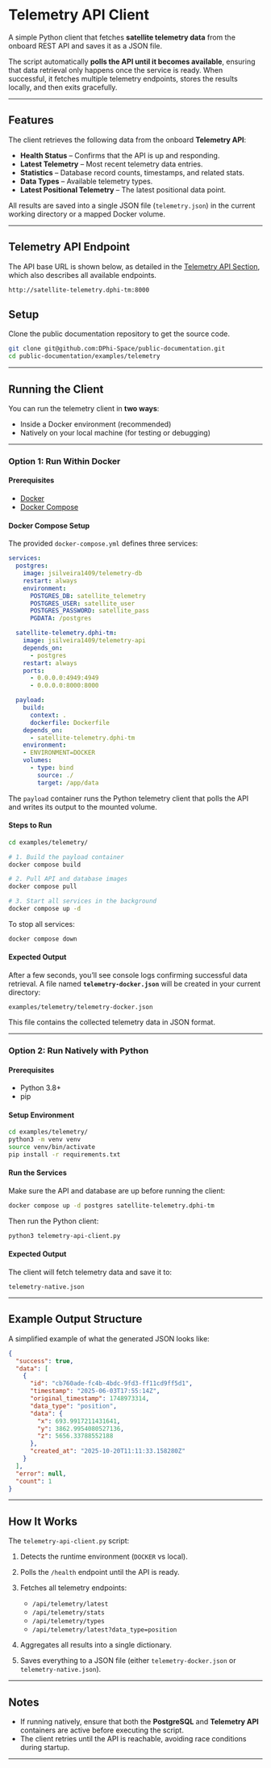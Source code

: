 # Telemetry API Client

A simple Python client that fetches **satellite telemetry data** from the onboard REST API and saves it as a JSON file.

The script automatically **polls the API until it becomes available**, ensuring that data retrieval only happens once the service is ready. When successful, it fetches multiple telemetry endpoints, stores the results locally, and then exits gracefully.

---

## Features

The client retrieves the following data from the onboard **Telemetry API**:

* **Health Status** – Confirms that the API is up and responding.
* **Latest Telemetry** – Most recent telemetry data entries.
* **Statistics** – Database record counts, timestamps, and related stats.
* **Data Types** – Available telemetry types.
* **Latest Positional Telemetry** – The latest positional data point.

All results are saved into a single JSON file (`telemetry.json`) in the current working directory or a mapped Docker volume.

---

## Telemetry API Endpoint

The API base URL is shown below, as detailed in the [Telemetry API Section](/docs/2-specs/1-telemetry.md), which also describes all available endpoints.

```
http://satellite-telemetry.dphi-tm:8000
```

## Setup

Clone the public documentation repository to get the source code.

```bash
git clone git@github.com:DPhi-Space/public-documentation.git
cd public-documentation/examples/telemetry
```

---

## Running the Client

You can run the telemetry client in **two ways**:

* Inside a Docker environment (recommended)
* Natively on your local machine (for testing or debugging)

---

### Option 1: Run Within Docker

#### Prerequisites

* [Docker](https://docs.docker.com/get-docker/)
* [Docker Compose](https://docs.docker.com/compose/install/)

#### Docker Compose Setup

The provided `docker-compose.yml` defines three services:

```yaml
services:
  postgres:
    image: jsilveira1409/telemetry-db
    restart: always
    environment:
      POSTGRES_DB: satellite_telemetry
      POSTGRES_USER: satellite_user
      POSTGRES_PASSWORD: satellite_pass
      PGDATA: /postgres

  satellite-telemetry.dphi-tm:
    image: jsilveira1409/telemetry-api
    depends_on:
      - postgres
    restart: always
    ports:
      - 0.0.0.0:4949:4949
      - 0.0.0.0:8000:8000

  payload:
    build: 
      context: .
      dockerfile: Dockerfile
    depends_on:
      - satellite-telemetry.dphi-tm
    environment:
    - ENVIRONMENT=DOCKER
    volumes:
      - type: bind
        source: ./
        target: /app/data
```

The `payload` container runs the Python telemetry client that polls the API and writes its output to the mounted volume.

#### Steps to Run

```bash
cd examples/telemetry/

# 1. Build the payload container
docker compose build

# 2. Pull API and database images
docker compose pull

# 3. Start all services in the background
docker compose up -d
```

To stop all services:

```bash
docker compose down
```

#### Expected Output

After a few seconds, you’ll see console logs confirming successful data retrieval.
A file named **`telemetry-docker.json`** will be created in your current directory:

```
examples/telemetry/telemetry-docker.json
```

This file contains the collected telemetry data in JSON format.

---

### Option 2: Run Natively with Python

#### Prerequisites

* Python 3.8+
* pip

#### Setup Environment

```bash
cd examples/telemetry/
python3 -m venv venv
source venv/bin/activate
pip install -r requirements.txt
```

#### Run the Services

Make sure the API and database are up before running the client:

```bash
docker compose up -d postgres satellite-telemetry.dphi-tm
```

Then run the Python client:

```bash
python3 telemetry-api-client.py
```

#### Expected Output

The client will fetch telemetry data and save it to:

```
telemetry-native.json
```

---

## Example Output Structure

A simplified example of what the generated JSON looks like:

```json
{
  "success": true,
  "data": [
    {
      "id": "cb760ade-fc4b-4bdc-9fd3-ff11cd9ff5d1",
      "timestamp": "2025-06-03T17:55:14Z",
      "original_timestamp": 1748973314,
      "data_type": "position",
      "data": {
        "x": 693.9917211431641,
        "y": 3862.9954080527136,
        "z": 5656.33788552188
      },
      "created_at": "2025-10-20T11:11:33.158280Z"
    }
  ],
  "error": null,
  "count": 1
}
```

---

## How It Works

The `telemetry-api-client.py` script:

1. Detects the runtime environment (`DOCKER` vs local).
2. Polls the `/health` endpoint until the API is ready.
3. Fetches all telemetry endpoints:

   * `/api/telemetry/latest`
   * `/api/telemetry/stats`
   * `/api/telemetry/types`
   * `/api/telemetry/latest?data_type=position`
4. Aggregates all results into a single dictionary.
5. Saves everything to a JSON file (either `telemetry-docker.json` or `telemetry-native.json`).

---

## Notes

* If running natively, ensure that both the **PostgreSQL** and **Telemetry API** containers are active before executing the script.
* The client retries until the API is reachable, avoiding race conditions during startup.

---
